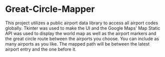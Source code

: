 # Great-Circle-Mapper


This project utilizes a public airport data library to access all airport codes globally. Tkinter was used to make the UI and the Google Maps' Map Static API was used to display the world map as well as the airport markers and the great circle route between the airports you choose. You can include as many airports as you like. The mapped path will be between the latest airport entry and the one before it.

